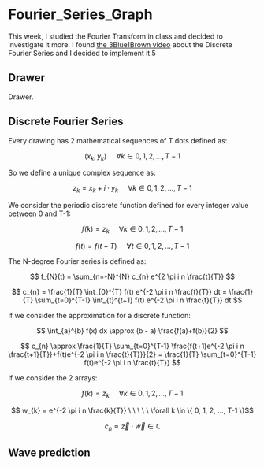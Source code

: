 # Fourier_Series_Graph
This week, I studied the Fourier Transform in class and decided to investigate it more. I found [the 3Blue1Brown video](https://www.youtube.com/watch?v=r6sGWTCMz2k) about the Discrete Fourier Series and I decided to implement it.5

## Drawer
Drawer.

## Discrete Fourier Series
Every drawing has 2 mathematical sequences of T dots defined as:

$$ (x_{k}, y_{k}) \ \ \ \ \ \forall k \in { 0, 1, 2, ..., T-1 } $$

So we define a unique complex sequence as:

$$ z_{k} = x_{k} + i \cdot y_{k} \ \ \ \ \ \forall k \in { 0, 1, 2, ..., T-1 } $$

We consider the periodic discrete function defined for every integer value between 0 and T-1:

$$ f(k) = z_{k} \ \ \ \ \ \forall k \in { 0, 1, 2, ..., T-1 } $$

$$ f(t) = f(t + T) \ \ \ \ \ \forall t \in { 0, 1, 2, ..., T-1 } $$

The N-degree Fourier series is defined as:

$$ f_{N}(t) = \sum_{n=-N}^{N} c_{n} e^{2 \pi i n \frac{t}{T}} $$

$$ c_{n} = \frac{1}{T} \int_{0}^{T} f(t) e^{-2 \pi i n \frac{t}{T}} dt 
= \frac{1}{T} \sum_{t=0}^{T-1} \int_{t}^{t+1} f(t) e^{-2 \pi i n \frac{t}{T}} dt $$

If we consider the approximation for a discrete function:

$$ \int_{a}^{b} f(x) dx \approx (b - a) \frac{f(a)+f(b)}{2} $$


$$ c_{n} \approx \frac{1}{T} \sum_{t=0}^{T-1} \frac{f(t+1)e^{-2 \pi i n \frac{t+1}{T}}+f(t)e^{-2 \pi i n \frac{t}{T}}}{2} = 
    \frac{1}{T} \sum_{t=0}^{T-1} f(t)e^{-2 \pi i n \frac{t}{T}} $$
    

If we consider the 2 arrays:

$$ f(k) = z_{k} \ \ \ \ \ \forall k \in { 0, 1, 2, ..., T-1 } $$

$$ w_{k} = e^{-2 \pi i n \frac{k}{T}} \ \ \ \ \ \forall k \in \{ 0, 1, 2, ..., T-1 \}$$

$$ c_{n} \approx \vec{z} \cdot \vec{w} \in \mathbb{C} $$


## Wave prediction







